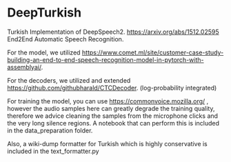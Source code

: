# DeepTurkish
Turkish Implementation of DeepSpeech2. https://arxiv.org/abs/1512.02595 End2End Automatic Speech Recognition.

For the model, we utilized https://www.comet.ml/site/customer-case-study-building-an-end-to-end-speech-recognition-model-in-pytorch-with-assemblyai/.

For the decoders, we utilized and extended https://github.com/githubharald/CTCDecoder. (log-probability integrated)

For training the model, you can use https://commonvoice.mozilla.org/ , however the audio samples here can greatly degrade the training quality, therefore we advice cleaning the samples from the microphone clicks and the very long silence regions. A notebook that can perform this is included in the data_preparation folder.

Also, a wiki-dump formatter for Turkish which is highly conservative is included in the text_formatter.py
